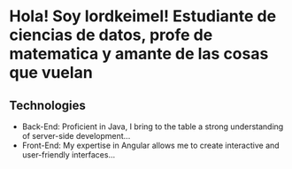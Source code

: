 # Hola! Soy lordkeimel! Estudiante de ciencias de datos, profe de matematica y amante de las cosas que vuelan

## Technologies
- Back-End: Proficient in Java, I bring to the table a strong understanding of server-side development...
- Front-End: My expertise in Angular allows me to create interactive and user-friendly interfaces...
